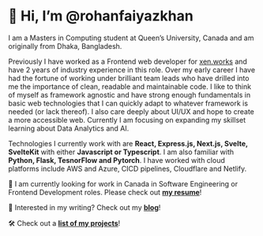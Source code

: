 # 👋 Hi, I’m @rohanfaiyazkhan

I am a Masters in Computing student at Queen’s University, Canada and am originally from Dhaka, Bangladesh.

Previously I have worked as a Frontend web developer for [xen.works](https://xen.works/) and have 2 years of industry experience in this role. 
Over my early career I have had the fortune of working under brilliant team leads who have drilled into me the importance of clean, readable and 
maintainable code. I like to think of myself as framework agnostic and have strong enough fundamentals in basic web technologies 
that I can quickly adapt to whatever framework is needed (or lack thereof). I also care deeply about UI/UX and hope to create a more accessible web. 
Currently I am focusing on expanding my skillset learning about Data Analytics and AI.

Technologies I currently work with are __React, Express.js, Next.js, Svelte, SvelteKit__ with either __Javascript or Typescript__. I am also familiar with __Python, Flask, TesnorFlow and Pytorch__. I have worked with cloud platforms include AWS and Azure, CICD pipelines, Cloudflare and Netlify.

🚀 I am currently looking for work in Canada in Software Engineering or Frontend Development roles. 
Please check out __[my resume](https://drive.google.com/file/d/1GFRTfQC_971V7IzLxZvM2rrBYyZV_rtu/view?usp=sharing)__!

📖 Interested in my writing? Check out my __[blog](https://rohanfaiyaz.com)__!

🛠️ Check out a __[list of my projects](https://docs.google.com/document/d/1HiLSZzgjK9-haXHBFHL3DzzfDvoTuoJiJbWS26RqTz4/edit?usp=sharing)__!
<!---
rohanfaiyazkhan/rohanfaiyazkhan is a ✨ special ✨ repository because its `README.md` (this file) appears on your GitHub profile.
You can click the Preview link to take a look at your changes.
--->
